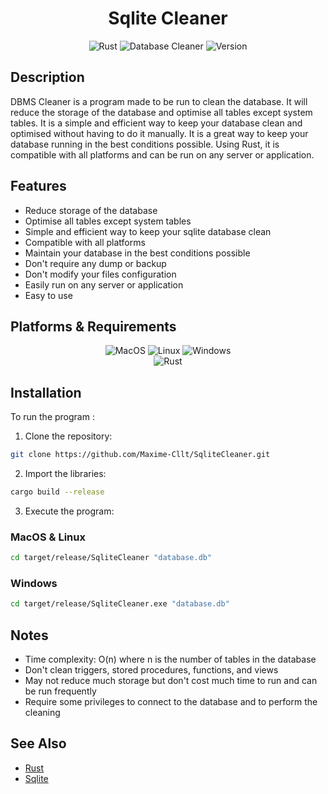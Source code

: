 <div align=center>
<h1>Sqlite Cleaner</h1>
</div>


<div align="center">
        <img src="https://img.shields.io/badge/Rust-dea584?style=for-the-badge&logo=rust&logoColor=white" alt="Rust" />
    <img src="https://img.shields.io/badge/Sqlite-Cleaner-53a863?style=for-the-badge" alt="Database Cleaner" />
    <img src="https://img.shields.io/badge/Version-1.0.0-informational?style=for-the-badge" alt="Version" />
</div>

## Description

DBMS Cleaner is a program made to be run to clean the database. It will
reduce the storage of the database and optimise all tables except system tables. It is a simple and efficient way to
keep your
database clean and optimised without having to do it manually. It is a great way to keep your database running in the
best conditions possible. Using Rust, it is compatible with all platforms and can be run on any server or application.

## Features

<ul>
<li>Reduce storage of the database</li>
<li>Optimise all tables except system tables</li>
<li>Simple and efficient way to keep your sqlite database clean</li>
<li>Compatible with all platforms</li>
<li>Maintain your database in the best conditions possible</li>
<li>Don't require any dump or backup</li>
<li>Don't modify your files configuration</li>
<li>Easily run on any server or application</li>
<li>Easy to use</li>
</ul>

## Platforms & Requirements

<div align="center">
<img src="https://img.shields.io/badge/OS-MacOS-informational?style=flat&logo=apple&logoColor=white&color=53a863" alt="MacOS" />
<img src="https://img.shields.io/badge/OS-Linux-informational?style=flat&logo=linux&logoColor=white&color=53a863" alt="Linux" />
<img src="https://img.shields.io/badge/OS-Windows-informational?style=flat&logo=windows&logoColor=white&color=53a863" alt="Windows" />
</div>

<div align="center">
<img src="https://img.shields.io/badge/Rust-1.83+-informational?style=flat&logo=rust&logoColor=white&color=53a863" alt="Rust" />
</div>

## Installation

To run the program :

1. Clone the repository:

```bash
git clone https://github.com/Maxime-Cllt/SqliteCleaner.git
```

2. Import the libraries:

```bash
cargo build --release
```

3. Execute the program:

### MacOS & Linux

```bash
cd target/release/SqliteCleaner "database.db"
```

### Windows

```bash
cd target/release/SqliteCleaner.exe "database.db"
```

## Notes

- Time complexity: O(n) where n is the number of tables in the database
- Don't clean triggers, stored procedures, functions, and views
- May not reduce much storage but don't cost much time to run and can be run frequently
- Require some privileges to connect to the database and to perform the cleaning

## See Also

<ul>
<li><a href="https://rust-lang.org" target="_blank">Rust</a></li>
<li><a href="https://sqlite.org" target="_blank">Sqlite</a></li>
</ul>


